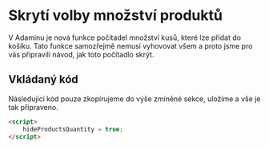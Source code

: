 # Skrytí volby množství produktů

V Adaminu je nová funkce počítadel množství kusů, které lze přidat do košíku. Tato funkce samozřejmě nemusí vyhovovat všem a proto jsme pro vás připravili návod, jak toto počítadlo skrýt. 


## Vkládaný kód

Následující kód pouze zkopírujeme do výše zmíněné sekce, uložíme a vše je tak připraveno.

```html
<script>
    hideProductsQuantity = true;
</script>
```

<script>
export default {
    data () {
        return {
            msg: 'Administrace > VZHLED A OBSAH > Editor > HTML Kód > Záhlaví (před koncovým tagem HEAD)'
        }
    }
}
</script>